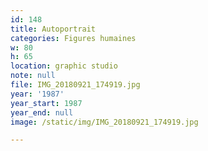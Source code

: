 ```yaml
---
id: 148
title: Autoportrait
categories: Figures humaines
w: 80
h: 65
location: graphic studio
note: null
file: IMG_20180921_174919.jpg
year: '1987'
year_start: 1987
year_end: null
image: /static/img/IMG_20180921_174919.jpg

---
```

